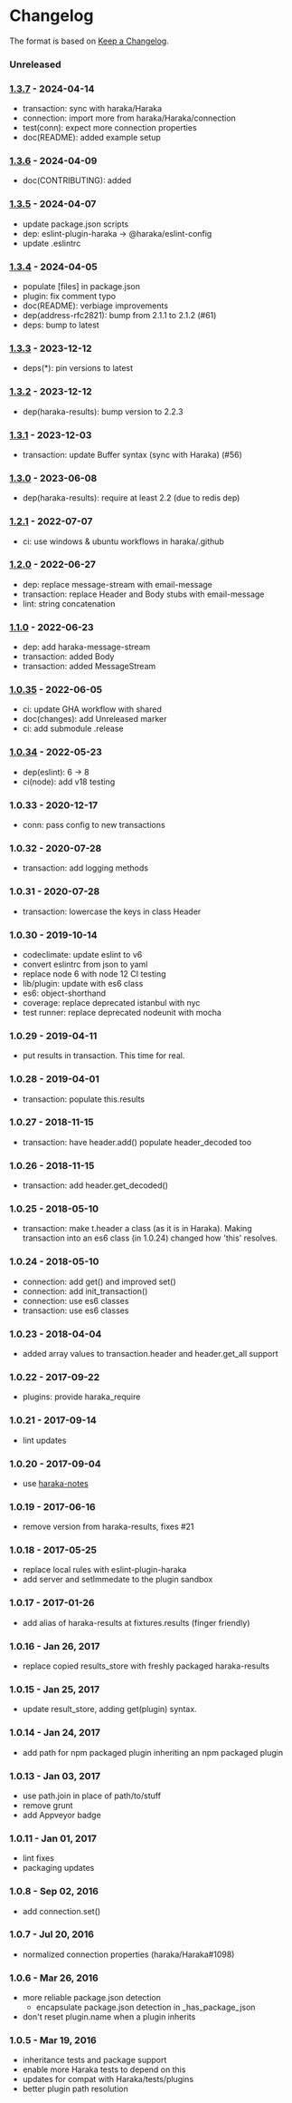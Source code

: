 # Changelog

The format is based on [Keep a Changelog](https://keepachangelog.com/).

### Unreleased

### [1.3.7] - 2024-04-14

- transaction: sync with haraka/Haraka
- connection: import more from haraka/Haraka/connection
- test(conn): expect more connection properties
- doc(README): added example setup

### [1.3.6] - 2024-04-09

- doc(CONTRIBUTING): added

### [1.3.5] - 2024-04-07

- update package.json scripts
- dep: eslint-plugin-haraka -> @haraka/eslint-config
- update .eslintrc

### [1.3.4] - 2024-04-05

- populate [files] in package.json
- plugin: fix comment typo
- doc(README): verbiage improvements
- dep(address-rfc2821): bump from 2.1.1 to 2.1.2 (#61)
- deps: bump to latest

### [1.3.3] - 2023-12-12

- deps(\*): pin versions to latest

### [1.3.2] - 2023-12-12

- dep(haraka-results): bump version to 2.2.3

### [1.3.1] - 2023-12-03

- transaction: update Buffer syntax (sync with Haraka) (#56)

### [1.3.0] - 2023-06-08

- dep(haraka-results): require at least 2.2 (due to redis dep)

### [1.2.1] - 2022-07-07

- ci: use windows & ubuntu workflows in haraka/.github

### [1.2.0] - 2022-06-27

- dep: replace message-stream with email-message
- transaction: replace Header and Body stubs with email-message
- lint: string concatenation

### [1.1.0] - 2022-06-23

- dep: add haraka-message-stream
- transaction: added Body
- transaction: added MessageStream

### [1.0.35] - 2022-06-05

- ci: update GHA workflow with shared
- doc(changes): add Unreleased marker
- ci: add submodule .release

### [1.0.34] - 2022-05-23

- dep(eslint): 6 -> 8
- ci(node): add v18 testing

### 1.0.33 - 2020-12-17

- conn: pass config to new transactions

### 1.0.32 - 2020-07-28

- transaction: add logging methods

### 1.0.31 - 2020-07-28

- transaction: lowercase the keys in class Header

### 1.0.30 - 2019-10-14

- codeclimate: update eslint to v6
- convert eslintrc from json to yaml
- replace node 6 with node 12 CI testing
- lib/plugin: update with es6 class
- es6: object-shorthand
- coverage: replace deprecated istanbul with nyc
- test runner: replace deprecated nodeunit with mocha

### 1.0.29 - 2019-04-11

- put results in transaction. This time for real.

### 1.0.28 - 2019-04-01

- transaction: populate this.results

### 1.0.27 - 2018-11-15

- transaction: have header.add() populate header_decoded too

### 1.0.26 - 2018-11-15

- transaction: add header.get_decoded()

### 1.0.25 - 2018-05-10

- transaction: make t.header a class (as it is in Haraka). Making transaction
  into an es6 class (in 1.0.24) changed how 'this' resolves.

### 1.0.24 - 2018-05-10

- connection: add get() and improved set()
- connection: add init_transaction()
- connection: use es6 classes
- transaction: use es6 classes

### 1.0.23 - 2018-04-04

- added array values to transaction.header and header.get_all support

### 1.0.22 - 2017-09-22

- plugins: provide haraka_require

### 1.0.21 - 2017-09-14

- lint updates

### 1.0.20 - 2017-09-04

- use [haraka-notes](https://github.com/haraka/haraka-notes)

### 1.0.19 - 2017-06-16

- remove version from haraka-results, fixes #21

### 1.0.18 - 2017-05-25

- replace local rules with eslint-plugin-haraka
- add server and setImmedate to the plugin sandbox

### 1.0.17 - 2017-01-26

- add alias of haraka-results at fixtures.results (finger friendly)

### 1.0.16 - Jan 26, 2017

- replace copied results_store with freshly packaged haraka-results

### 1.0.15 - Jan 25, 2017

- update result_store, adding get(plugin) syntax.

### 1.0.14 - Jan 24, 2017

- add path for npm packaged plugin inheriting an npm packaged plugin

### 1.0.13 - Jan 03, 2017

- use path.join in place of path/to/stuff
- remove grunt
- add Appveyor badge

### 1.0.11 - Jan 01, 2017

- lint fixes
- packaging updates

### 1.0.8 - Sep 02, 2016

- add connection.set()

### 1.0.7 - Jul 20, 2016

- normalized connection properties (haraka/Haraka#1098)

### 1.0.6 - Mar 26, 2016

- more reliable package.json detection
  - encapsulate package.json detection in \_has_package_json
- don't reset plugin.name when a plugin inherits

### 1.0.5 - Mar 19, 2016

- inheritance tests and package support
- enable more Haraka tests to depend on this
- updates for compat with Haraka/tests/plugins
- better plugin path resolution

[1.0.34]: https://github.com/haraka/test-fixtures/releases/tag/1.0.34
[1.0.35]: https://github.com/haraka/test-fixtures/releases/tag/1.0.35
[1.1.0]: https://github.com/haraka/test-fixtures/releases/tag/v1.1.0
[1.2.0]: https://github.com/haraka/test-fixtures/releases/tag/v1.2.0
[1.2.1]: https://github.com/haraka/test-fixtures/releases/tag/v1.2.1
[1.3.0]: https://github.com/haraka/test-fixtures/releases/tag/v1.3.0
[1.3.1]: https://github.com/haraka/test-fixtures/releases/tag/v1.3.1
[1.3.2]: https://github.com/haraka/test-fixtures/releases/tag/v1.3.2
[1.3.3]: https://github.com/haraka/test-fixtures/releases/tag/v1.3.3
[1.3.4]: https://github.com/haraka/test-fixtures/releases/tag/v1.3.4
[1.3.5]: https://github.com/haraka/test-fixtures/releases/tag/v1.3.5
[1.3.6]: https://github.com/haraka/test-fixtures/releases/tag/v1.3.6
[1.3.7]: https://github.com/haraka/test-fixtures/releases/tag/v1.3.7
